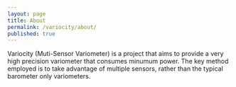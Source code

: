 ```yaml
---
layout: page
title: About
permalink: /variocity/about/
published: true
---
```


Variocity (Muti-Sensor Variometer) is a project that aims to provide a very high precision variometer that consumes minumum power. The key method employed is to take advantage of multiple sensors, rather than the typical barometer only variometers.